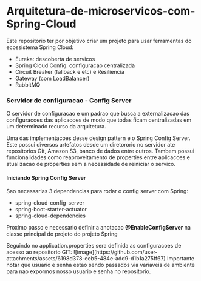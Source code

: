 # Arquitetura-de-microservicos-com-Spring-Cloud

<p>Este repositorio ter por objetivo criar um projeto para usar ferramentas do ecossistema Spring Cloud:
<ul>
  <li>Eureka: descoberta de servicos</li>
  <li>Spring Cloud Config: configuracao centralizada</li>
  <li>Circuit Breaker (fallback e etc) e Resiliencia</li>
  <li>Gateway (com LoadBalancer)</li>
  <li>RabbitMQ</li>
  
</ul>

</p>
<h3>Servidor de configuracao - Config Server</h3>
<p>O servidor de configuracao e um padrao que busca a externalizacao das configuracoes das aplicacoes de modo que todas
ficam centralizadas em um determinado recurso da arquitetura.</p>
<p>Uma das implementacoes desse design pattern e o Spring Config Server. Este possui diversos artefatos desde um diretororio no servidor ate repositorios Git, Amazon S3, banco de dados entre outros. Tambem possui funcionalidades como reaproveitamento de properties entre aplicacoes e atualizacao de properties sem a necessidade de reiniciar o servico.</p>
<h4>Iniciando Spring Config Server</h4>
<p>Sao necessarias 3 dependencias para rodar o config server com Spring:
  <ul>
    <li>spring-cloud-config-server</li>
    <li>spring-boot-starter-actuator</li>
    <li>spring-cloud-dependencies</li>
  </ul>
<p>Proximo passo e necessario definir a anotacao <strong>@EnableConfigServer</strong> na classe principal do projeto do projeto Spring</p>
<p>Seguindo no application.properties sera definida as configuracoes de acesso ao repositorio GIT:
![image](https://github.com/user-attachments/assets/6198d378-eeb5-484e-add9-d1b1a275ff67)
  Importante notar que usuario e senha estao sendo passados via variaveis de ambiente para nao expormos nosso usuario e senha no repositorio.
</p>

</p>
